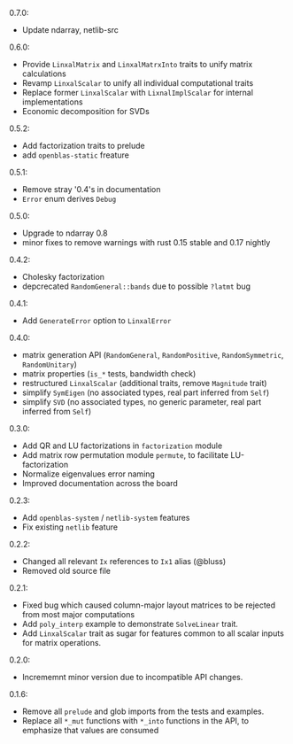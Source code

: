 0.7.0:
 - Update ndarray, netlib-src

0.6.0:
 - Provide `LinxalMatrix` and `LinxalMatrxInto` traits to unify matrix calculations
 - Revamp `LinxalScalar` to unify all individual computational traits
 - Replace former `LinxalScalar` with `LixnalImplScalar` for internal implementations
 - Economic decomposition for SVDs

0.5.2:
 - Add factorization traits to prelude
 - add `openblas-static` freature

0.5.1:
 - Remove stray '0.4's in documentation
 - `Error` enum derives `Debug`

0.5.0:
 - Upgrade to ndarray 0.8
 - minor fixes to remove warnings with rust 0.15 stable and 0.17 nightly

0.4.2:
 - Cholesky factorization
 - depcrecated `RandomGeneral::bands` due to possible `?latmt` bug

0.4.1:
 - Add `GenerateError` option to `LinxalError`

0.4.0:
 - matrix generation API (`RandomGeneral`, `RandomPositive`, `RandomSymmetric`, `RandomUnitary`)
 - matrix properties (`is_*` tests, bandwidth check)
 - restructured `LinxalScalar` (additional traits, remove `Magnitude` trait)
 - simplify `SymEigen` (no associated types, real part inferred from `Self`)
 - simplify `SVD` (no associated types, no generic parameter, real part inferred from `Self`)

0.3.0:
 - Add QR and LU factorizations in `factorization` module
 - Add matrix row permutation module `permute`, to facilitate LU-factorization
 - Normalize eigenvalues error naming
 - Improved documentation across the board

0.2.3:
 - Add `openblas-system` / `netlib-system` features
 - Fix existing `netlib` feature

0.2.2:
 - Changed all relevant `Ix` references to `Ix1` alias (@bluss)
 - Removed old source file

0.2.1:
 - Fixed bug which caused column-major layout matrices to be rejected
   from most major computations
 - Add `poly_interp` example to demonstrate `SolveLinear` trait.
 - Add `LinxalScalar` trait as sugar for features common to all scalar
   inputs for matrix operations.

0.2.0:
 - Incrememnt minor version due to incompatible API changes.
 
0.1.6:
 - Remove all `prelude` and glob imports from the tests and examples.
 - Replace all `*_mut` functions with `*_into` functions in the API,
   to emphasize that values are consumed

